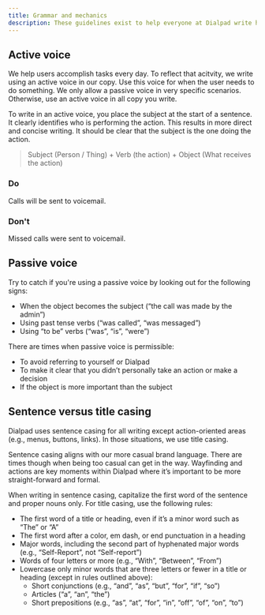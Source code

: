 ```yaml
---
title: Grammar and mechanics
description: These guidelines exist to help everyone at Dialpad write helpful copy that shares the same voice, tone, and consistency.
---
```


## Active voice

We help users accomplish tasks every day. To reflect that acitvity, we write using an active voice in our copy. Use this voice for when the user needs to do something. We only allow a passive voice in very specific scenarios. Otherwise, use an active voice in all copy you write.

To write in an active voice, you place the subject at the start of a sentence. It clearly identifies who is performing the action. This results in more direct and concise writing. It should be clear that the subject is the one doing the action.

> Subject (Person / Thing) + Verb (the action) + Object (What receives the action)

<section class="d-d-grid d-gg16 d-g-cols2">
  <aside class="d-card">
    <h1 class="d-headline--md d-fc-success">Do</h1>
    <p>Calls will be sent to voicemail.</p>
  </aside>
  <aside class="d-card">
    <h1 class="d-headline--md d-fc-critical">Don't</h1>
    <p>Missed calls were sent to voicemail.</p>
  </aside>
</section>

## Passive voice

Try to catch if you're using a passive voice by looking out for the following signs:

* When the object becomes the subject (“the call was made by the admin”)
* Using past tense verbs (“was called”, “was messaged”)
* Using “to be” verbs (“was”, “is”, “were”)

There are times when passive voice is permissible:

* To avoid referring to yourself or Dialpad
* To make it clear that you didn’t personally take an action or make a decision
* If the object is more important than the subject

## Sentence versus title casing

Dialpad uses sentence casing for all writing except action-oriented areas (e.g., menus, buttons, links). In those situations, we use title casing.

Sentence casing aligns with our more casual brand language. There are times though when being too casual can get in the way. Wayfinding and actions are key moments within Dialpad where it’s important to be more straight-forward and formal.

When writing in sentence casing, capitalize the first word of the sentence and proper nouns only. For title casing, use the following rules:

* The first word of a title or heading, even if it’s a minor word such as “The” or “A”
* The first word after a color, em dash, or end punctuation in a heading
* Major words, including the second part of hyphenated major words (e.g., “Self-Report”, not “Self-report”)
* Words of four letters or more (e.g., “With”, “Between”, “From”)
* Lowercase only minor words that are three letters or fewer in a title or heading (except in rules outlined above):
  * Short conjunctions (e.g., “and”, “as”, “but”, “for”, “if”, “so”)
  * Articles (“a”, “an”, “the”)
  * Short prepositions (e.g., “as”, “at”, “for”, “in”, “off”, “of”, “on”, “to”)

